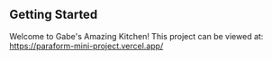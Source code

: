 ## Getting Started

Welcome to Gabe's Amazing Kitchen!
This project can be viewed at: https://paraform-mini-project.vercel.app/


